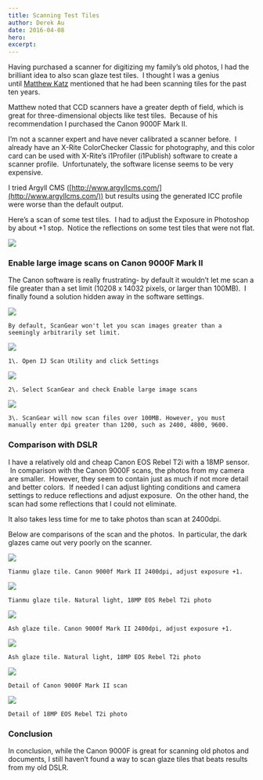 ```yaml
---
title: Scanning Test Tiles
author: Derek Au
date: 2016-04-08
hero: 
excerpt: 
---
```


Having purchased a scanner for digitizing my family’s old photos, I had the brilliant idea to also scan glaze test tiles.  I thought I was a genius until [Matthew Katz](http://www.alfredceramics.com/katz.html) mentioned that he had been scanning tiles for the past ten years.

Matthew noted that CCD scanners have a greater depth of field, which is great for three-dimensional objects like test tiles.  Because of his recommendation I purchased the Canon 9000F Mark II.

I’m not a scanner expert and have never calibrated a scanner before.  I already have an X-Rite ColorChecker Classic for photography, and this color card can be used with X-Rite’s i1Profiler (i1Publish) software to create a scanner profile.  Unfortunately, the software license seems to be very expensive.

I tried Argyll CMS ([http://www.argyllcms.com/](http://www.argyllcms.com/)) but results using the generated ICC profile were worse than the default output.

Here’s a scan of some test tiles.  I had to adjust the Exposure in Photoshop by about +1 stop.  Notice the reflections on some test tiles that were not flat.

![](./images/IMG_20160408_0002.jpg)

### Enable large image scans on Canon 9000F Mark II

The Canon software is really frustrating- by default it wouldn’t let me scan a file greater than a set limit (10208 x 14032 pixels, or larger than 100MB).  I finally found a solution hidden away in the software settings.

![](./images/dialogerror.png)
    
    By default, ScanGear won't let you scan images greater than a seemingly arbitrarily set limit.
    
![](./images/dialog1.png)
    
    1\. Open IJ Scan Utility and click Settings
    
![](./images/dialog2.png)
    
    2\. Select ScanGear and check Enable large image scans
    
![](./images/dialog3.png)
    
    3\. ScanGear will now scan files over 100MB. However, you must manually enter dpi greater than 1200, such as 2400, 4800, 9600.
    

### Comparison with DSLR

I have a relatively old and cheap Canon EOS Rebel T2i with a 18MP sensor.  In comparison with the Canon 9000F scans, the photos from my camera are smaller.  However, they seem to contain just as much if not more detail and better colors.  If needed I can adjust lighting conditions and camera settings to reduce reflections and adjust exposure.  On the other hand, the scan had some reflections that I could not eliminate.

It also takes less time for me to take photos than scan at 2400dpi.

Below are comparisons of the scan and the photos.  In particular, the dark glazes came out very poorly on the scanner.

![](./images/PF65Wh18DCH7S10RIO6.5c12.jpg)
    
    Tianmu glaze tile. Canon 9000f Mark II 2400dpi, adjust exposure +1.
    
![](./images/IMG_0716.jpg)
    
    Tianmu glaze tile. Natural light, 18MP EOS Rebel T2i photo
    
![](./images/PF4WA3DCH3c11.jpg)
    
    Ash glaze tile. Canon 9000f Mark II 2400dpi, adjust exposure +1.
    
![](./images/IMG_0704-1.jpg)
    
    Ash glaze tile. Natural light, 18MP EOS Rebel T2i photo
    
![](./images/PF4WA3DCH3c11_edit.jpg)
    
    Detail of Canon 9000F Mark II scan
    
![](./images/IMG_0704-2_edit.jpg)
    
    Detail of 18MP EOS Rebel T2i photo
    

### Conclusion

In conclusion, while the Canon 9000F is great for scanning old photos and documents, I still haven’t found a way to scan glaze tiles that beats results from my old DSLR.

